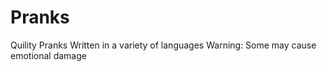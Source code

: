 # Pranks
Quility Pranks Written in a variety of languages 
Warning: Some may cause emotional damage
